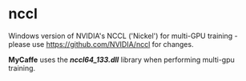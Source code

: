 # nccl
Windows version of NVIDIA's NCCL ('Nickel') for multi-GPU training - please use https://github.com/NVIDIA/nccl for changes.

<b>MyCaffe</b> uses the <b><i>nccl64_133.dll</i></b> library when performing multi-gpu training.

